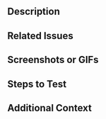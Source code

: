 ## Description

<!-- Brief description of the changes made by this pull request -->

## Related Issues

<!-- Reference any related issues by using the format: Fixes #123 -->

## Screenshots or GIFs

<!-- Include any relevant visuals here -->

## Steps to Test

<!-- Outline the steps to test the changes -->

## Additional Context

<!-- Any additional information that could be helpful -->
